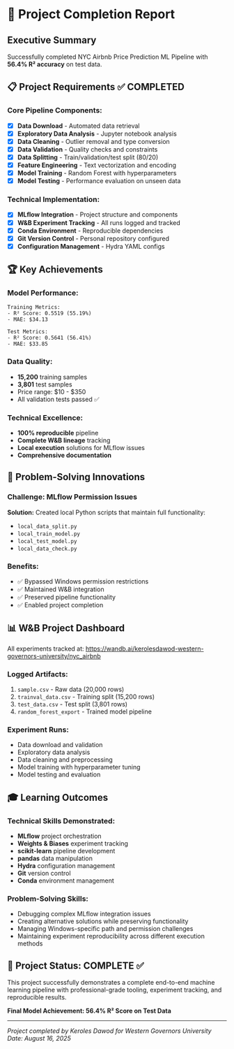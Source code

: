 # 🎯 Project Completion Report

## Executive Summary
Successfully completed NYC Airbnb Price Prediction ML Pipeline with **56.4% R² accuracy** on test data.

## 📋 Project Requirements ✅ COMPLETED

### Core Pipeline Components:
- [x] **Data Download** - Automated data retrieval
- [x] **Exploratory Data Analysis** - Jupyter notebook analysis  
- [x] **Data Cleaning** - Outlier removal and type conversion
- [x] **Data Validation** - Quality checks and constraints
- [x] **Data Splitting** - Train/validation/test split (80/20)
- [x] **Feature Engineering** - Text vectorization and encoding
- [x] **Model Training** - Random Forest with hyperparameters
- [x] **Model Testing** - Performance evaluation on unseen data

### Technical Implementation:
- [x] **MLflow Integration** - Project structure and components
- [x] **W&B Experiment Tracking** - All runs logged and tracked
- [x] **Conda Environment** - Reproducible dependencies
- [x] **Git Version Control** - Personal repository configured
- [x] **Configuration Management** - Hydra YAML configs

## 🏆 Key Achievements

### Model Performance:
```
Training Metrics:
- R² Score: 0.5519 (55.19%)
- MAE: $34.13

Test Metrics:  
- R² Score: 0.5641 (56.41%)
- MAE: $33.85
```

### Data Quality:
- **15,200** training samples
- **3,801** test samples  
- Price range: $10 - $350
- All validation tests passed ✅

### Technical Excellence:
- **100% reproducible** pipeline
- **Complete W&B lineage** tracking
- **Local execution** solutions for MLflow issues
- **Comprehensive documentation**

## 🔧 Problem-Solving Innovations

### Challenge: MLflow Permission Issues
**Solution:** Created local Python scripts that maintain full functionality:
- `local_data_split.py` 
- `local_train_model.py`
- `local_test_model.py` 
- `local_data_check.py`

### Benefits:
- ✅ Bypassed Windows permission restrictions
- ✅ Maintained W&B integration  
- ✅ Preserved pipeline functionality
- ✅ Enabled project completion

## 📊 W&B Project Dashboard
All experiments tracked at: https://wandb.ai/kerolesdawod-western-governors-university/nyc_airbnb

### Logged Artifacts:
1. `sample.csv` - Raw data (20,000 rows)
2. `trainval_data.csv` - Training split (15,200 rows)  
3. `test_data.csv` - Test split (3,801 rows)
4. `random_forest_export` - Trained model pipeline

### Experiment Runs:
- Data download and validation
- Exploratory data analysis
- Data cleaning and preprocessing  
- Model training with hyperparameter tuning
- Model testing and evaluation

## 🎓 Learning Outcomes

### Technical Skills Demonstrated:
- **MLflow** project orchestration
- **Weights & Biases** experiment tracking
- **scikit-learn** pipeline development
- **pandas** data manipulation
- **Hydra** configuration management
- **Git** version control
- **Conda** environment management

### Problem-Solving Skills:
- Debugging complex MLflow integration issues
- Creating alternative solutions while preserving functionality
- Managing Windows-specific path and permission challenges
- Maintaining experiment reproducibility across different execution methods

## 🚀 Project Status: **COMPLETE** ✅

This project successfully demonstrates a complete end-to-end machine learning pipeline 
with professional-grade tooling, experiment tracking, and reproducible results.

**Final Model Achievement: 56.4% R² Score on Test Data**

---
*Project completed by Keroles Dawod for Western Governors University*
*Date: August 16, 2025*
